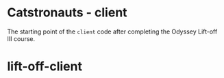# Catstronauts - client

The starting point of the `client` code after completing the Odyssey Lift-off III course.
# lift-off-client
